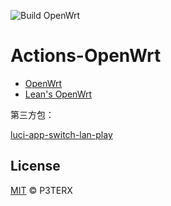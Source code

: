 ![Build OpenWrt](https://github.com/qxzg/My-OpenWRT/workflows/Build%20OpenWrt/badge.svg)

# Actions-OpenWrt

- [OpenWrt](https://github.com/openwrt/openwrt)
- [Lean's OpenWrt](https://github.com/coolsnowwolf/lede)

第三方包：

[luci-app-switch-lan-play](https://github.com/skylovebeauty/luci-app-switch-lan-play)

## License

[MIT](https://github.com/P3TERX/Actions-OpenWrt/blob/master/LICENSE) © P3TERX
